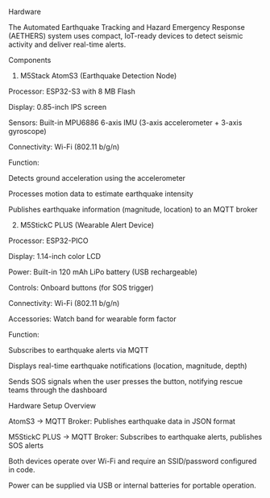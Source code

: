 Hardware

The Automated Earthquake Tracking and Hazard Emergency Response (AETHERS) system uses compact, IoT-ready devices to detect seismic activity and deliver real-time alerts.

Components
1. M5Stack AtomS3 (Earthquake Detection Node)

Processor: ESP32-S3 with 8 MB Flash

Display: 0.85-inch IPS screen

Sensors: Built-in MPU6886 6-axis IMU (3-axis accelerometer + 3-axis gyroscope)

Connectivity: Wi-Fi (802.11 b/g/n)

Function:

Detects ground acceleration using the accelerometer

Processes motion data to estimate earthquake intensity

Publishes earthquake information (magnitude, location) to an MQTT broker

2. M5StickC PLUS (Wearable Alert Device)

Processor: ESP32-PICO

Display: 1.14-inch color LCD

Power: Built-in 120 mAh LiPo battery (USB rechargeable)

Controls: Onboard buttons (for SOS trigger)

Connectivity: Wi-Fi (802.11 b/g/n)

Accessories: Watch band for wearable form factor

Function:

Subscribes to earthquake alerts via MQTT

Displays real-time earthquake notifications (location, magnitude, depth)

Sends SOS signals when the user presses the button, notifying rescue teams through the dashboard

Hardware Setup Overview

AtomS3 → MQTT Broker: Publishes earthquake data in JSON format

M5StickC PLUS → MQTT Broker: Subscribes to earthquake alerts, publishes SOS alerts

Both devices operate over Wi-Fi and require an SSID/password configured in code.

Power can be supplied via USB or internal batteries for portable operation.
